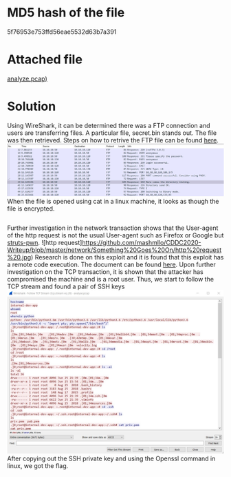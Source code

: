 # MD5 hash of the file 
5f76953e753ffd56eae5532d63b7a391
# Attached file 
[analyze.pcap)](https://github.com/mashmllo/CDDC2020-Writeup/blob/master/attachment/network/analyse.pcap)
# Solution 
Using WireShark, it can be determined there was a FTP connection and users are transferring files. A particular file, secret.bin stands out. The file was then retrieved. 
Steps on how to retrive the FTP file can be found [here](https://unit42.paloaltonetworks.com/using-wireshark-exporting-objects-from-a-pcap/).
![ftp connection](https://github.com/mashmllo/CDDC2020-Writeup/blob/master/network/Something%20Goes%20On/ftp%20connections.jpg)
When the file is opened using cat in a linux machine, it looks as though the file is encrypted. 
````
````
Further investigation in the network transaction shows that the User-agent of the http request is not the usual User-agent such as Firefox or Google but [struts-pwn](https://github.com/mazen160/struts-pwn_CVE-2018-11776).
![http request]https://github.com/mashmllo/CDDC2020-Writeup/blob/master/network/Something%20Goes%20On/http%20request%20.jpg)
Research is done on this exploit and it is found that this exploit has a remote code execution. The document can be found [here](https://cve.mitre.org/cgi-bin/cvename.cgi?name=CVE-2018-11776).
Upon further investigation on the TCP transaction, it is shown that the attacker has compromised the machine and is a root user. Thus, we start to follow the TCP stream and found a pair of SSH keys 
![TCP Stream](https://github.com/mashmllo/CDDC2020-Writeup/blob/master/network/Something%20Goes%20On/follow%20stream.jpg)
After copying out the SSH private key and using the Openssl command in linux, we got the flag.

